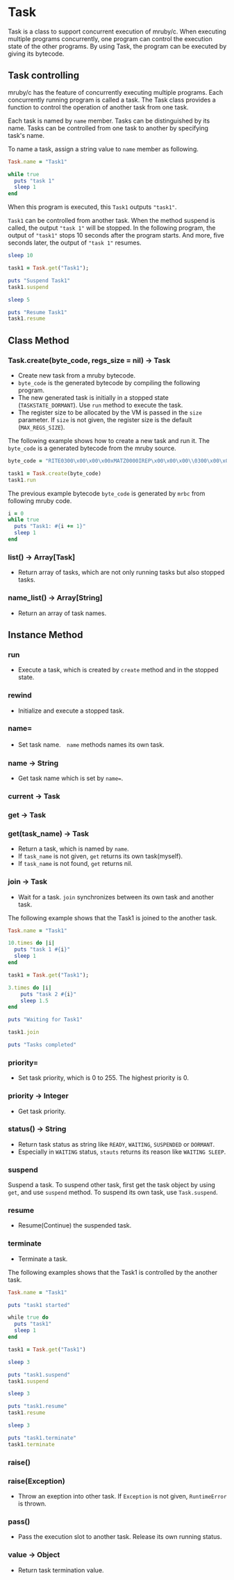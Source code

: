 # Task

Task is a class to support concurrent execution of mruby/c.
When executing multiple programs concurrently, one program can control the execution state of the other programs.
By using Task, the program can be executed by giving its bytecode.

## Task controlling

mruby/c has the feature of concurrently executing multiple programs.
Each concurrently running program is called a task.
The Task class provides a function to control the operation of another task from one task.

Each task is named by `name` member. Tasks can be distinguished by its name. 
Tasks can be controlled from one task to another by specifying task's name.

To name a task, assign a string value to `name` member as following.

```Ruby
Task.name = "Task1"

while true
  puts "task 1"
  sleep 1
end
```

When this program is executed, this `Task1` outputs `"task1"`.

`Task1` can be controlled from another task. When the method suspend is called, the output `"task 1"` will be stopped.
In the following program, the output of `"task1"` stops 10 seconds after the program starts. And more, five seconds later, the output of `"task 1"` resumes.



```Ruby
sleep 10

task1 = Task.get("Task1");

puts "Suspend Task1"
task1.suspend

sleep 5

puts "Resume Task1"
task1.resume
```

## Class Method

### Task.create(byte_code, regs_size = nil) -> Task

- Create new task from a mruby bytecode.
- `byte_code` is the generated bytecode by compiling the following program.
- The new generated task is initially in a stopped state (`TASKSTATE_DORMANT`).
Use `run` method to execute the task. 
- The register size to be allocated by the VM is passed in the `size` parameter. If `size` is not given, the register size is the default (`MAX_REGS_SIZE`).


The following example shows how to create a new task and run it. The `byte_code` is a generated bytecode from the mruby source.

```Ruby
byte_code = "RITE0300\x00\x00\x00xMATZ0000IREP\x00\x00\x00\\0300\x00\x00\x00P\x00\x02\x00\a\x00\x00\x00\x00\x00\x00\x00\"\x06\x01Q\x03\x00\x01\x04\x01=\x04\x01\x01\x01\x04R\x03-\x02\x00\x01\a\x03-\x02\x01\x01%\xFF\xE5\x11\x028\x02i\x00\x01\x00\x00\aTask1: \x00\x00\x02\x00\x04puts\x00\x00\x05sleep\x00END\x00\x00\x00\x00\b"

task1 = Task.create(byte_code)
task1.run
```

The previous example bytecode `byte_code` is generated by `mrbc` from following mruby code. 

```Ruby
i = 0
while true
  puts "Task1: #{i += 1}"
  sleep 1
end
```

### list() -> Array[Task]

- Return array of tasks, which are not only running tasks but also stopped tasks.

### name_list() -> Array[String]

- Return an array of task names.


## Instance Method

### run

- Execute a task, which is created by `create` method and in the stopped state.

### rewind

- Initialize and execute a stopped task.


### name=

- Set task name.　`name` methods names its own task.

### name -> String

- Get task name which is set by `name=`.

### current -> Task
### get -> Task
### get(task_name) -> Task

- Return a task, which is named by `name`.
- If `task_name` is not given, `get` returns its own task(myself).
- If `task_name` is not found, `get` returns nil.

### join -> Task

- Wait for a task. `join` synchronizes between its own task and another task.

The following example shows that the Task1 is joined to the another task.

```Ruby
Task.name = "Task1"

10.times do |i|
  puts "task 1 #{i}"
  sleep 1
end
```

```Ruby
task1 = Task.get("Task1");

3.times do |i|
    puts "task 2 #{i}"
    sleep 1.5
end

puts "Waiting for Task1"

task1.join

puts "Tasks completed"
```

### priority=

- Set task priority, which is 0 to 255. The highest priority is 0.

### priority -> Integer

- Get task priority.

### status() -> String

- Return task status as string like `READY`, `WAITING`, `SUSPENDED` or `DORMANT`.
- Especially in `WAITING` status, `stauts` returns its reason like `WAITING SLEEP`.

### suspend

Suspend a task. To suspend other task, first get the task object by using `get`, and use `suspend` method. To suspend its own task, use `Task.suspend`.

### resume

- Resume(Continue) the suspended task.

### terminate

- Terminate a task.

The following examples shows that the Task1 is controlled by the another task.

```Ruby
Task.name = "Task1"

puts "task1 started"

while true do
  puts "task1"
  sleep 1
end
```

```Ruby
task1 = Task.get("Task1")

sleep 3

puts "task1.suspend"
task1.suspend

sleep 3

puts "task1.resume"
task1.resume

sleep 3

puts "task1.terminate"
task1.terminate
```

### raise()
### raise(Exception)

- Throw an exeption into other task. If `Exception` is not given, `RuntimeError` is thrown.

### pass()

- Pass the execution slot to another task. Release its own running status.

### value -> Object

- Return task termination value.

